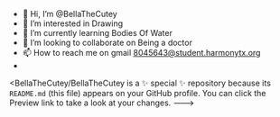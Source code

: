 - 👋 Hi, I’m @BellaTheCutey
- 👀 I’m interested in Drawing
- 🌱 I’m currently learning Bodies Of Water
- 💞️ I’m looking to collaborate on Being a doctor
- 📫 How to reach me  on gmail 8045643@student.harmonytx.org
- 
<BellaTheCutey/BellaTheCutey is a ✨ special ✨ repository because its `README.md` (this file) appears on your GitHub profile.
You can click the Preview link to take a look at your changes.
--->

